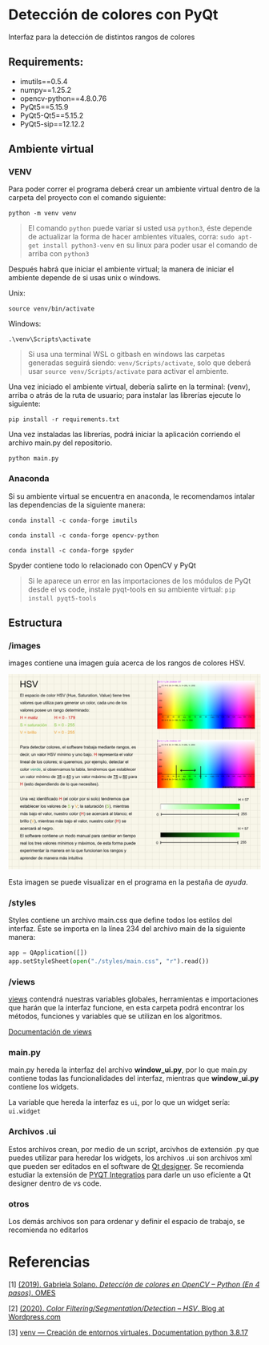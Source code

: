 # Detección de colores con PyQt

Interfaz para la detección de distintos rangos de colores

## Requirements:

* imutils==0.5.4
* numpy==1.25.2
* opencv-python==4.8.0.76
* PyQt5==5.15.9
* PyQt5-Qt5==5.15.2
* PyQt5-sip==12.12.2

## Ambiente virtual

### VENV

Para poder correr el programa deberá crear un ambiente virtual dentro de la carpeta del proyecto con el comando siguiente:

```Shell
python -m venv venv
```

> El comando `python` puede variar si usted usa `python3`, éste depende de actualizar la forma de hacer ambientes vituales, corra: `sudo apt-get install python3-venv` en su linux para poder usar el comando de arriba con `python3`

Después habrá que iniciar el ambiente virtual; la manera de iniciar el ambiente depende de si usas unix o windows.

Unix:

```Shell
source venv/bin/activate
```

Windows:

```Shell
.\venv\Scripts\activate
```

> Si usa una terminal WSL o gitbash en windows las carpetas generadas seguirá siendo: `venv/Scripts/activate`, solo que deberá usar `source venv/Scripts/activate` para activar el ambiente.

Una vez iniciado el ambiente virtual, debería salirte en la terminal: (venv), arriba o atrás de la ruta de usuario; para instalar las librerías ejecute lo siguiente:

```Shell
pip install -r requirements.txt
```

Una vez instaladas las librerías, podrá iniciar la aplicación corriendo el archivo main.py del repositorio.

```Shell
python main.py
```
### Anaconda

Si su ambiente virtual se encuentra en anaconda, le recomendamos intalar las dependencias de la siguiente manera:

```Shell
conda install -c conda-forge imutils
```

```Shell
conda install -c conda-forge opencv-python
```

```Shell
conda install -c conda-forge spyder
```
Spyder contiene todo lo relacionado con OpenCV y PyQt

> Si le aparece un error en las importaciones de los módulos de PyQt desde el vs code, instale pyqt-tools en su ambiente virtual: `pip install pyqt5-tools`

## Estructura

### /images

images contiene una imagen guía acerca de los rangos de colores HSV.

![reference](./images/guide.JPG)

Esta imagen se puede visualizar en el programa en la pestaña de *ayuda*.

### /styles

Styles contiene un archivo main.css que define todos los estilos del interfaz. Éste se importa en la línea 234 del archivo main de la siguiente manera:

```Python
app = QApplication([])
app.setStyleSheet(open("./styles/main.css", "r").read())
```

### /views

[views](https://github.com/AlbertoNM/color_detection_PyQt/tree/main/views) contendrá nuestras variables globales, herramientas e importaciones que harán que la interfaz funcione, en esta carpeta podrá encontrar los métodos, funciones y variables que se utilizan en los algoritmos.

[Documentación de views](https://github.com/AlbertoNM/color_detection_PyQt/tree/main/views)

### main.py

main.py hereda la interfaz del archivo **window_ui.py**, por lo que main.py contiene todas las funcionalidades del interfaz, mientras que **window_ui.py** contiene los widgets.

La variable que hereda la interfaz es `ui`, por lo que un widget sería: `ui.widget`

### Archivos .ui

Estos archivos crean, por medio de un script, arcivhos de extensión .py que puedes utilizar para heredar los widgets, los archivos .ui son archivos xml que pueden ser editados en el software de [Qt designer](https://doc.qt.io/qt-6/qtdesigner-manual.html). Se recomienda estudiar la extensión de [PYQT Integratios](https://marketplace.visualstudio.com/items?itemName=zhoufeng.pyqt-integration) para darle un uso eficiente a Qt designer dentro de vs code.

### otros

Los demás archivos son para ordenar y definir el espacio de trabajo, se recomienda no editarlos


# Referencias

[1] [(2019). Gabriela Solano. *Detección de colores en OpenCV – Python (En 4 pasos)*. OMES](https://omes-va.com/deteccion-de-colores/)

[2] [(2020). *Color Filtering/Segmentation/Detection – HSV*. Blog at Wordpress.com](https://cvexplained.wordpress.com/2020/04/28/color-detection-hsv/)

[3] [venv — Creación de entornos virtuales. Documentation python 3.8.17](https://docs.python.org/es/3.8/library/venv.html)
